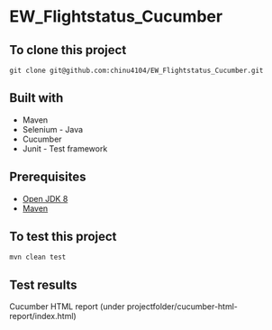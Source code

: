 # EW_Flightstatus_Cucumber

## To clone this project 
```
git clone git@github.com:chinu4104/EW_Flightstatus_Cucumber.git
```

## Built with
* Maven 
* Selenium - Java
* Cucumber 
* Junit - Test framework

## Prerequisites

* [Open JDK 8](https://docs.oracle.com/cd/E19182-01/821-0917/inst_jdk_javahome_t/index.html)
* [Maven](https://maven.apache.org/install.html) 

## To test this project
```
mvn clean test
```

## Test results
Cucumber HTML report (under projectfolder/cucumber-html-report/index.html)
